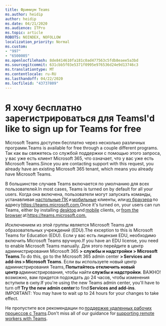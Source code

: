 ```yaml
---
title: Фримиум Teams
ms.author: heidip
author: heidip
ms.date: 04/21/2020
ms.audience: ITPro
ms.topic: article
ROBOTS: NOINDEX, NOFOLLOW
localization_priority: Normal
ms.custom:
- "997"
- "6500005"
ms.openlocfilehash: 8de8414610fa181c0ad477563c5fdb8eaee5a3bd
ms.sourcegitcommit: 631cbb5f03e5371f0995e976536d24e9d13746c3
ms.translationtype: MT
ms.contentlocale: ru-RU
ms.lasthandoff: 04/22/2020
ms.locfileid: "43737809"
---
```

# <a name="id-like-to-sign-up-for-teams-for-free"></a><span data-ttu-id="0d6e6-102">Я хочу бесплатно зарегистрироваться для Teams</span><span class="sxs-lookup"><span data-stu-id="0d6e6-102">I'd like to sign up for Teams for free</span></span>

<span data-ttu-id="0d6e6-103">Microsoft Teams доступен бесплатно через несколько различных программ.</span><span class="sxs-lookup"><span data-stu-id="0d6e6-103">Teams is available for free through a couple different programs.</span></span> <span data-ttu-id="0d6e6-104">Так как вы свяжетесь со службой поддержки с помощью этого запроса, у вас уже есть клиент Microsoft 365, что означает, что у вас уже есть Microsoft Teams.</span><span class="sxs-lookup"><span data-stu-id="0d6e6-104">Since you are contacting support with this request, you already have an existing Microsoft 365 tenant, which means you already have Microsoft Teams.</span></span>

<span data-ttu-id="0d6e6-105">В большинстве случаев Teams включается по умолчанию для всех пользователей.</span><span class="sxs-lookup"><span data-stu-id="0d6e6-105">In most cases, Teams is turned on by default for all your users.</span></span> <span data-ttu-id="0d6e6-106">Когда она включена, пользователи могут запускать команды, устанавливая [настольные ПК](https://docs.microsoft.com/MicrosoftTeams/get-clients#desktop-client) и [мобильные](https://docs.microsoft.com/MicrosoftTeams/get-clients#mobile-clients) клиенты, или [из браузера](https://docs.microsoft.com/MicrosoftTeams/get-clients#web-client) по адресу <https://teams.microsoft.com.></span><span class="sxs-lookup"><span data-stu-id="0d6e6-106">Once it's turned on, your users can run Teams, either by installing [desktop](https://docs.microsoft.com/MicrosoftTeams/get-clients#desktop-client) and [mobile](https://docs.microsoft.com/MicrosoftTeams/get-clients#mobile-clients) clients, or [from the browser](https://docs.microsoft.com/MicrosoftTeams/get-clients#web-client) at <https://teams.microsoft.com.></span></span>

<span data-ttu-id="0d6e6-107">Исключением из этой группы является Microsoft Teams для образовательных учреждений (EDU).</span><span class="sxs-lookup"><span data-stu-id="0d6e6-107">The exception to this is Microsoft Teams for Education (EDU).</span></span> <span data-ttu-id="0d6e6-108">Если у вас есть лицензия EDU, необходимо включить Microsoft Teams вручную.</span><span class="sxs-lookup"><span data-stu-id="0d6e6-108">If you have an EDU license, you need to enable Microsoft Teams manually.</span></span> <span data-ttu-id="0d6e6-109">Для этого перейдите в центр администрирования Microsoft 365 **> службы и надстройки > Microsoft Teams**.</span><span class="sxs-lookup"><span data-stu-id="0d6e6-109">To do this, go to the Microsoft 365 admin center **> Services and add-ins > Microsoft Teams**.</span></span> <span data-ttu-id="0d6e6-110">Если вы используете новый центр администрирования Teams, **Попытайтесь отключить новый центр** администрирования, чтобы найти **службы и надстройки**. ВАЖНО! возможно, вам придется подождать до 24 часов, чтобы изменения вступили в силу.</span><span class="sxs-lookup"><span data-stu-id="0d6e6-110">If you're using the new Teams admin center, you'll have to turn off **Try the new admin center** to find **Services and add-ins**. IMPORTANT: You may have to wait up to 24 hours for your changes to take effect.</span></span>

<span data-ttu-id="0d6e6-111">Не пропустите все рекомендации по [поддержке удаленных рабочих процессов с Teams](https://docs.microsoft.com/MicrosoftTeams/support-remote-work-with-teams).</span><span class="sxs-lookup"><span data-stu-id="0d6e6-111">Don't miss all of our guidance for [supporting remote workers with Teams](https://docs.microsoft.com/MicrosoftTeams/support-remote-work-with-teams).</span></span>
